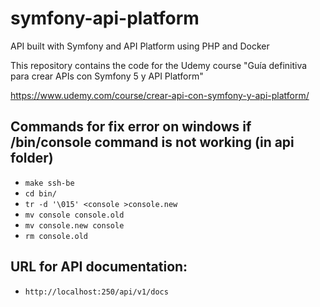 # symfony-api-platform
API built with Symfony and API Platform using PHP and Docker

This repository contains the code for the Udemy course "Guía definitiva para crear APIs con Symfony 5 y API Platform"

https://www.udemy.com/course/crear-api-con-symfony-y-api-platform/

## Commands for fix error on windows if /bin/console command is not working (in api folder)
- `make ssh-be`
- `cd bin/`
- `tr -d '\015' <console >console.new`
- `mv console console.old`
- `mv console.new console`
- `rm console.old`

## URL for API documentation:
- `http://localhost:250/api/v1/docs`
